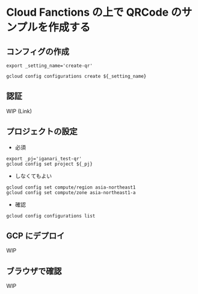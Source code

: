 # Cloud Fanctions の上で QRCode のサンプルを作成する

## コンフィグの作成

```
export _setting_name='create-qr'

gcloud config configurations create ${_setting_name}

```

## 認証

WIP (Link)

## プロジェクトの設定

+ 必須

```
export _pj='iganari_test-qr'
gcloud config set project ${_pj}
```

+ しなくてもよい

```
gcloud config set compute/region asia-northeast1
gcloud config set compute/zone asia-northeast1-a
```

+ 確認

```
gcloud config configurations list
```

## GCP にデプロイ

WIP

## ブラウザで確認

WIP
